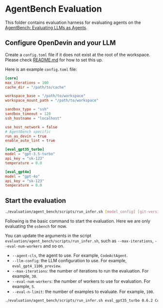 # AgentBench Evaluation

This folder contains evaluation harness for evaluating agents on
the [AgentBench: Evaluating LLMs as Agents](https://arxiv.org/abs/2308.03688).

## Configure OpenDevin and your LLM

Create a `config.toml` file if it does not exist at the root of the workspace. Please check [README.md](../../README.md)
for how to set this up.

Here is an example `config.toml` file:

```toml
[core]
max_iterations = 100
cache_dir = "/path/to/cache"

workspace_base = "/path/to/workspace"
workspace_mount_path = "/path/to/workspace"

sandbox_type = "ssh"
sandbox_timeout = 120
ssh_hostname = "localhost"

use_host_network = false
# AgentBench specific
run_as_devin = true
enable_auto_lint = true

[eval_gpt35_turbo]
model = "gpt-3.5-turbo"
api_key = "sk-123"
temperature = 0.0

[eval_gpt4o]
model = "gpt-4o"
api_key = "sk-123"
temperature = 0.0
```

## Start the evaluation

```bash
./evaluation/agent_bench/scripts/run_infer.sh [model_config] [git-version] [agent] [eval_limit]
```

Following is the basic command to start the evaluation. Here we are only evaluating the `osbench` for now.

You can update the arguments in the script `evaluation/agent_bench/scripts/run_infer.sh`, such as `--max-iterations`, `--eval-num-workers` and so on.

- `--agent-cls`, the agent to use. For example, `CodeActAgent`.
- `--llm-config`: the LLM configuration to use. For example, `eval_gpt4_1106_preview`.
- `--max-iterations`: the number of iterations to run the evaluation. For example, `30`.
- `--eval-num-workers`: the number of workers to use for evaluation. For example, `5`.
- `--eval-n-limit`: the number of examples to evaluate. For example, `100`.

```bash
./evaluation/agent_bench/scripts/run_infer.sh eval_gpt35_turbo 0.6.2 CodeActAgent 1
```
